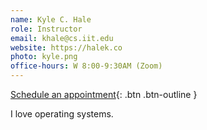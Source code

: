 ```yaml
---
name: Kyle C. Hale
role: Instructor
email: khale@cs.iit.edu
website: https://halek.co
photo: kyle.png
office-hours: W 8:00-9:30AM (Zoom)
---
```


[Schedule an appointment](#mailto:khale@cs.iit.edu){: .btn .btn-outline }

I love operating systems.
